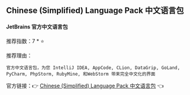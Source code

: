 ## Chinese (Simplified) Language Pack 中文语言包

#### JetBrains 官方中文语言包

推荐指数：7 * ⭐

推荐理由：

    官方中文语言包，为您 IntelliJ IDEA, AppCode, CLion, DataGrip, GoLand, PyCharm, PhpStorm, RubyMine, 和WebStorm 带来完全中文化的界面

官方链接：👉 [Chinese (Simplified) Language Pack 中文语言包](
https://plugins.jetbrains.com/plugin/13710-chinese-simplified-language-pack----
) 👈






















